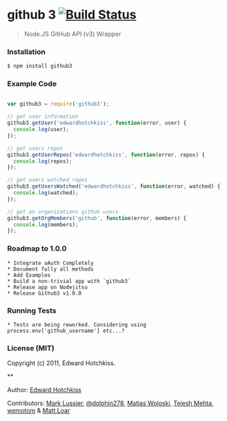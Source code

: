 
# github 3 [![Build Status](https://secure.travis-ci.org/edwardhotchkiss/github3.png)](http://travis-ci.org/edwardhotchkiss/github3)

> Node.JS GitHub API (v3) Wrapper

### Installation

```bash
$ npm install github3
```

### Example Code

```javascript

var github3 = require('github3');

// get user information
github3.getUser('edwardhotchkiss', function(error, user) {
  console.log(user);
});

// get users repos
github3.getUserRepos('edwardhotchkiss', function(error, repos) {
  console.log(repos);
});

// get users watched repos
github3.getUsersWatched('edwardhotchkiss', function(error, watched) {
  console.log(watched);
});

// get an organizations github users
github3.getOrgMembers('github', function(error, members) {
  console.log(members);
});

```

### Roadmap to 1.0.0

	* Integrate oAuth Completely
	* Document fully all methods
	* Add Examples
	* Build a non-trivial app with `github3`
	* Release app on Nodejitsu
	* Release Github3 v1.0.0

### Running Tests

	* Tests are being reworked. Considering using process.env['github_username'] etc...?

### License (MIT)

Copyright (c) 2011, Edward Hotchkiss.

**

Author: [Edward Hotchkiss][0]

Contributors: [Mark Lussier][1], [@dolphin278][2], [Matias Woloski][3], [Tejesh Mehta][4], [wemotom][5] & [Matt Loar][6]
 
[0]: http://github.com/edwardhotchkiss/
[1]: https://github.com/intabulas/
[2]: https://github.com/dolphin278/
[3]: https://github.com/woloski/
[4]: https://github.com/tjmehta/
[5]: https://github.com/wemotom/
[6]: https://github.com/mloar/


